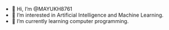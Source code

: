 - 👋 Hi, I’m @MAYUKH8761
- 👀 I’m interested in Artificial Intelligence and Machine Learning.
- 🌱 I’m currently learning computer programming.

<!---
MAYUKH8761/MAYUKH8761 is a ✨ special ✨ repository because its `README.md` (this file) appears on your GitHub profile.
You can click the Preview link to take a look at your changes.
--->
